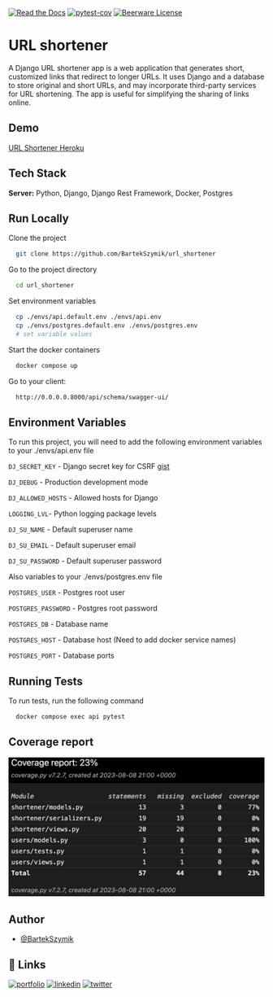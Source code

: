 [![Read the Docs](https://img.shields.io/badge/documentation-yes-brightgreen.svg)](https://choosealicense.com/licenses/mit/)
[![pytest-cov](https://img.shields.io/badge/coverage-100%25-green)]()
[![Beerware License](https://img.shields.io/badge/license-Beerware-yellow)](https://github.com/BartekSzymik/url_shortener/blob/main/LICENSE)
# URL shortener


A Django URL shortener app is a web application that generates short, customized links that redirect to longer URLs. It uses Django and a database to store original and short URLs, and may incorporate third-party services for URL shortening. The app is useful for simplifying the sharing of links online.





## Demo

[URL Shortener Heroku](https://heroku.com/)


## Tech Stack

**Server:** Python, Django, Django Rest Framework, Docker, Postgres


## Run Locally

Clone the project

```bash
  git clone https://github.com/BartekSzymik/url_shortener
```

Go to the project directory

```bash
  cd url_shortener
```

Set environment variables

```bash
  cp ./envs/api.default.env ./envs/api.env
  cp ./envs/postgres.default.env ./envs/postgres.env
  # set variable values
```

Start the docker containers

```bash
  docker compose up
```

Go to your client:

```bash
  http://0.0.0.0.8000/api/schema/swagger-ui/
```
## Environment Variables

To run this project, you will need to add the following environment variables to your ./envs/api.env file

`DJ_SECRET_KEY` - Django secret key for CSRF [gist](https://gist.github.com/BartekSzymik/f430d245da740d520c86703b403895f8)

`DJ_DEBUG` - Production development mode

`DJ_ALLOWED_HOSTS` - Allowed hosts for Django

`LOGGING_LVL`- Python logging package levels

`DJ_SU_NAME` - Default superuser name

`DJ_SU_EMAIL` - Default superuser email

`DJ_SU_PASSWORD` - Default superuser password


Also variables to your ./envs/postgres.env file

`POSTGRES_USER` - Postgres root user

`POSTGRES_PASSWORD` - Postgres root password

`POSTGRES_DB` - Database name

`POSTGRES_HOST` - Database host (Need to add docker service names)

`POSTGRES_PORT` - Database ports
## Running Tests

To run tests, run the following command

```bash
  docker compose exec api pytest
```


## Coverage report

![Coverage report](https://raw.githubusercontent.com/BartekSzymik/url_shortener/main/screenshots/coverage.png?token=GHSAT0AAAAAACDO5OJMFVW4NF6ML4IXVAUUZGSXBSQ)


## Author

- [@BartekSzymik](https://github.com/BartekSzymik)


## 🔗 Links
[![portfolio](https://img.shields.io/badge/my_portfolio-000?style=for-the-badge&logo=ko-fi&logoColor=white)](https://github.com/BartekSzymik?tab=repositories)
[![linkedin](https://img.shields.io/badge/linkedin-0A66C2?style=for-the-badge&logo=linkedin&logoColor=white)](https://www.linkedin.com/in/bartosz-szymik-82b615a1/)
[![twitter](https://img.shields.io/badge/twitter-1DA1F2?style=for-the-badge&logo=twitter&logoColor=white)](https://twitter.com/BartekSzymik)


